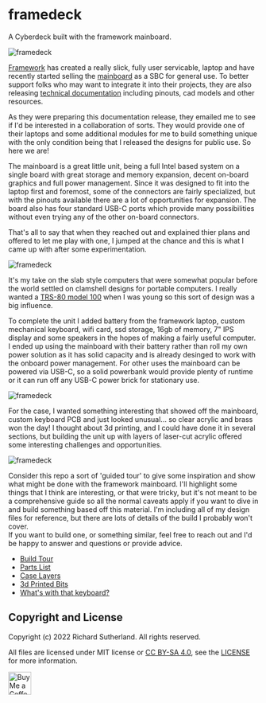 # framedeck

A Cyberdeck built with the framework mainboard.  

![framedeck](images/DSC_0367.jpeg)

[Framework](https://frame.work) has 
created a really slick, fully user servicable, laptop and have recently started selling the 
[mainboard](https://frame.work/marketplace/mainboards) as a SBC for general 
use.  To better support folks who may want to integrate it into their projects, they are also 
releasing [technical documentation](https://github.com/FrameworkComputer/Mainboard) including 
pinouts, cad models and other resources.

As they were preparing this documentation release, they emailed me to see if I'd be interested
in a collaboration of sorts.  They would provide one of their laptops and some additional modules
for me to build something unique with the only condition being that I released the designs 
for public use.  So here we are!

The mainboard is a great little unit, being a full Intel based system on a single board with 
great storage and memory expansion, decent on-board graphics and full power management.  Since
it was designed to fit into the laptop first and foremost, some of the connectors are fairly
specialized, but with the pinouts available there are a lot of opportunities for expansion. The
board also has four standard USB-C ports which provide many possibilities without even trying
any of the other on-board connectors.

That's all to say that when they reached out and explained thier plans and offered to let 
me play with one, I jumped at the chance and this is what I came up with after some experimentation.

![framedeck](images/DSC_0360.jpeg)

It's my take on the slab style computers that were somewhat popular before the world settled
on clamshell designs for portable computers.  I really wanted a 
[TRS-80 model 100](https://en.wikipedia.org/wiki/TRS-80_Model_100) when I was young so this
sort of design was a big influence.

To complete the unit I added battery from the framework laptop, custom mechanical keyboard, wifi card, 
ssd storage, 16gb of memory, 7" IPS display and some speakers in the hopes of making a fairly useful 
computer.  I ended up using the mainboard with their battery rather than roll my own power solution as
it has solid capacity and is already desinged to work with the onboard power management.  For
other uses the mainboard can be powered via USB-C, so a solid powerbank would provide plenty 
of runtime or it can run off any USB-C power brick for stationary use.

![framedeck](images/DSC_0350.jpeg)

For the case, I wanted something interesting that showed off the mainboard, custom keyboard PCB and 
just looked unusual... so clear acrylic and brass won the day!  I thought about 3d printing, and 
I could have done it in several sections, but building the unit up with layers of laser-cut acrylic 
offered some interesting challenges and opportunities.  

![framedeck](images/DSC_0331.jpeg)

Consider this repo a sort of 'guided tour' to give some inspiration and show what might be done with the
framework mainboard.  I'll highlight some things that I think are interesting, or that were tricky, but 
it's not meant to be a comprehensive guide so all the normal caveats apply if you
want to dive in and build something based off this material.  I'm including all of
my design files for reference, but there are lots of details of the build I probably won't cover.  
If you want to build one, or something similar, feel free to reach out and I'd be happy to answer
and questions or provide advice.

* [Build Tour](docs/build_tour.md)
* [Parts List](docs/parts.md)
* [Case Layers](case/layers.md)
* [3d Printed Bits](printed_parts/bits.md)
* [What's with that keyboard?](docs/keyboard.md)


## Copyright and License

Copyright (c) 2022 Richard Sutherland. All rights reserved.

All files are licensed under MIT license or [CC BY-SA 4.0](https://creativecommons.org/licenses/by-sa/4.0/), see the [LICENSE](LICENSE) for more information.

<a href='https://ko-fi.com/brickbots' target='_blank'><img height='35' style='border:0px;height:46px;' src='https://az743702.vo.msecnd.net/cdn/kofi3.png?v=0' border='0' alt='Buy Me a Coffee at ko-fi.com' />
